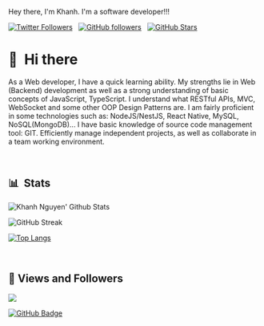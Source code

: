 Hey there, I'm Khanh. I'm a software developer!!!

[![Twitter Followers](https://img.shields.io/twitter/follow/KWalkerNNK?color=0E7FC0&logo=twitter&style=for-the-badge&label=Twitter)](https://twitter.com/KWalkerNNK) &nbsp; [![GitHub followers](https://img.shields.io/github/followers/nguyennhukhanh?logo=GitHub&style=for-the-badge)](https://github.com/nguyennhukhanh) &nbsp; [![GitHub Stars](https://img.shields.io/github/stars/nguyennhukhanh?logo=github&style=for-the-badge)](https://github.com/nguyennhukhanh) &nbsp;


# 👋 &nbsp;Hi there

As a Web developer, I have a quick learning ability. My strengths lie in Web (Backend) development as well as a strong understanding of basic concepts of JavaScript, TypeScript. I understand what RESTful APIs, MVC, WebSocket and some other OOP Design Patterns are.
I am fairly proficient in some technologies such as: NodeJS/NestJS, React Native, MySQL, NoSQL(MongoDB)...
I have basic knowledge of source code management tool: GIT.
Efficiently manage independent projects, as well as collaborate in a team working environment.


&nbsp;

## 📊 &nbsp;Stats

![Khanh Nguyen' Github Stats](https://github-readme-stats.vercel.app/api?username=nguyennhukhanh&hide=contribs)

![GitHub Streak](https://github-readme-streak-stats.herokuapp.com/?user=nguyennhukhanh)

[![Top Langs](https://github-readme-stats.vercel.app/api/top-langs/?username=nguyennhukhanh&layout=compact)](https://github.com/nguyennhukhanh/github-readme-stats)

&nbsp;

## 🤍 Views and Followers
<img src="https://komarev.com/ghpvc/?username=nguyennhukhanh">

<a href="https://github.com/nguyennhukhanh?tab=followers"><img src="https://img.shields.io/github/followers/nguyennhukhanh?label=Followers+99999&style=social" alt="GitHub Badge">
</a>
